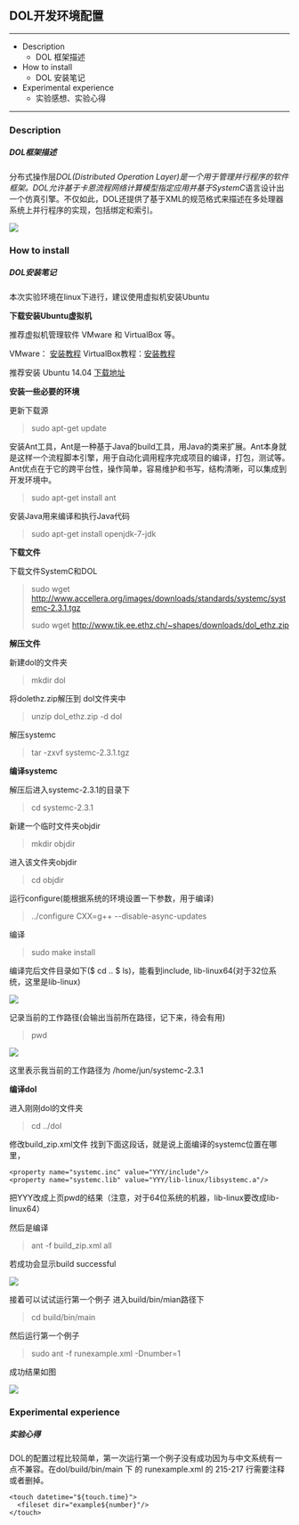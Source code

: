## DOL开发环境配置
***
* Description
	* DOL 框架描述
* How to install 
	* DOL 安装笔记
* Experimental experience
	* 实验感想、实验心得

***
### Description
##### DOL框架描述
分布式操作层*DOL(Distributed Operation Layer)*是一个用于管理并行程序的软件框架。DOL允许基于卡恩流程网络计算模型指定应用并基于*SystemC*语言设计出一个仿真引擎。不仅如此，DOL还提供了基于XML的规范格式来描述在多处理器系统上并行程序的实现，包括绑定和索引。

![](http://i1.piimg.com/567571/a4ab3c3796f64dc5.png)
### How to install
##### DOL安装笔记
本次实验环境在linux下进行，建议使用虚拟机安装Ubuntu

**下载安装Ubuntu虚拟机**

推荐虚拟机管理软件 VMware 和 VirtualBox 等。

VMware： [安装教程](http://jingyan.baidu.com/article/0320e2c1ef9f6c1b87507bf6.html/) VirtualBox教程：[安装教程](http://example.net/)

推荐安装 Ubuntu 14.04 [下载地址](http://www.ubuntu.com/download/desktop/)

**安装一些必要的环境**

更新下载源
>sudo apt-get update

安装Ant工具，Ant是一种基于Java的build工具，用Java的类来扩展。Ant本身就是这样一个流程脚本引擎，用于自动化调用程序完成项目的编译，打包，测试等。Ant优点在于它的跨平台性，操作简单，容易维护和书写，结构清晰，可以集成到开发环境中。

>sudo apt-get install ant

安装Java用来编译和执行Java代码
>sudo apt-get install openjdk-7-jdk

**下载文件**

下载文件SystemC和DOL
>	sudo wget http://www.accellera.org/images/downloads/standards/systemc/systemc-2.3.1.tgz
>	
>	sudo wget http://www.tik.ee.ethz.ch/~shapes/downloads/dol_ethz.zip

**解压文件**

新建dol的文件夹
>mkdir dol

将dolethz.zip解压到 dol文件夹中

>unzip dol_ethz.zip -d dol

解压systemc
>tar -zxvf systemc-2.3.1.tgz

**编译systemc**

解压后进入systemc-2.3.1的目录下
>	cd systemc-2.3.1

新建一个临时文件夹objdir
>	mkdir objdir

进入该文件夹objdir
>	cd objdir

运行configure(能根据系统的环境设置一下参数，用于编译)
>	../configure CXX=g++ --disable-async-updates

编译
>	sudo make install

编译完后文件目录如下($ cd ..        $ ls)，能看到include, lib-linux64(对于32位系统，这里是lib-linux)

![](http://p1.bqimg.com/567571/9f53644ccbffd8a2.png)

记录当前的工作路径(会输出当前所在路径，记下来，待会有用)
>	pwd

![](http://p1.bqimg.com/567571/9c4564d7c3734478.png)

这里表示我当前的工作路径为 /home/jun/systemc-2.3.1

**编译dol**

进入刚刚dol的文件夹
>	cd ../dol

修改build_zip.xml文件
找到下面这段话，就是说上面编译的systemc位置在哪里，

	<property name="systemc.inc" value="YYY/include"/>	
	<property name="systemc.lib" value="YYY/lib-linux/libsystemc.a"/>
	
把YYY改成上页pwd的结果（注意，对于64位系统的机器，lib-linux要改成lib-linux64）

然后是编译
>	ant -f build_zip.xml all

若成功会显示build successful

![](http://p1.bpimg.com/567571/bf08811d11edcd90.png)

接着可以试试运行第一个例子
进入build/bin/mian路径下
>	cd build/bin/main

然后运行第一个例子
>	sudo ant -f runexample.xml -Dnumber=1

成功结果如图

![](http://p1.bpimg.com/567571/23a9b2a8d58ba660.png)

### Experimental experience
##### 实验心得
DOL的配置过程比较简单，第一次运行第一个例子没有成功因为与中文系统有一点不兼容。在dol/build/bin/main 下 的 runexample.xml 的 215-217 行需要注释或者删掉。
    
    <touch datetime="${touch.time}">
      <fileset dir="example${number}"/>
    </touch>
